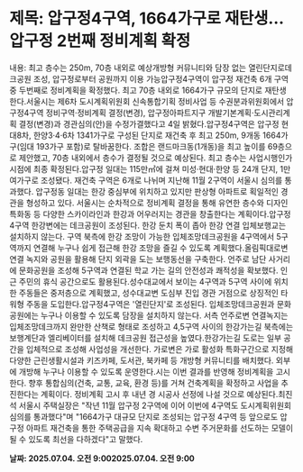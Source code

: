 # **제목: 압구정4구역, 1664가구로 재탄생…압구정 2번째 정비계획 확정**

  내용: 최고 층수는 250m, 70층 내외로 예상개방형 커뮤니티와 담장 없는 열린단지로데크공원 조성, 압구정로부터 공원까지 이용 가능압구정4구역이 압구정 재건축 6개 구역 중 두번째로 정비계획을 확정했다. 최고 70층 내외로 1664가구 규모의 단지로 재탄생한다.서울시는 제6차 도시계획위원회 신속통합기획 정비사업 등 수권분과위원회에서 압구정4구역 정비구역·정비계획 결정(변경), 압구정아파트지구 개발기본계획·도시관리계획 결정(변경)과 경관심의(안)을 수정가결했다고 4일 밝혔다.압구정4구역은 압구정 현대8차, 한양3·4·6차 1341가구로 구성된 단지로 재건축 후 최고 250m, 9개동 1664가구(임대 193가구 포함)로 탈바꿈한다. 조합은 랜드마크동(1개동)을 최고 높이를 69층으로 제안했고, 70층 내외에서 층수가 결정될 것으로 예상된다. 최고 층수는 사업시행인가 시점에 최종 확정된다.압구정 일대는 115만㎡에 걸쳐 미성·현대·한양 등 24개 단지, 1만여가구로 조성됐다. 재건축 구역은 6개로 나뉘며 지난해 11월 2구역이 서울시 심의를 통과했다. 압구정동 일대는 한강 중심부에 위치하고 있지만 판상형 아파트로 획일적인 경관을 형성하고 있다. 서울시는 순차적으로 정비계획 결정을 통해 유연한 층수와 디자인 특화동 등 다양한 스카이라인과 한강과 어우러지는 경관을 창출한다는 계획이다.압구정4구역 한강변에는 데크공원이 조성된다. 한강 둔치 폭이 좁아 한강 연결 입체보행교는 설치하지 않는다. 구역 북측에 한강 조망이 가능한 입체조망데크공원을 4구역에서 5구역까지 연결해 누구나 쉽게 접근해 한강 조망을 즐길 수 있도록 계획했다.올림픽대로변 연결 녹지와 공원을 활용해 단지 외곽을 도는 보행동선을 구축한다. 언주로 남단 사거리에 문화공원을 조성해 5구역과 연결된 학교 가는 길의 안전성과 쾌적성을 확보했다. 인근 주민의 휴식 공간으로도 활용된다.성수대교에서 보이는 4구역과 5구역 사이에 위치한 주동들은 중저층으로 계획했고, 성수대교변 도심부 진입 경관 거점으로 상징적인 타워형 주동을 도입한다.압구정4구역은 '열린단지'로 조성된다. 입체조망데크공원과 문화공원에는 누구나 이용할 수 있도록 담장을 설치하지 않는다. 서측 언주로변 연결녹지는 입체조망데크까지 완만한 산책로 형태로 조성하고 4,5구역 사이의 한강가는길 북측에는 보행계단과 엘리베이터를 설치해 데크공원 접근성을 높였다.한강가는길 도로는 일부 공간을 입체적으로 조성해 사업성을 개선한다. 가로변은 가로 활성화 특화구간으로 지정해 다양한 근린생활시설과 키즈카페, 도서관, 북카페 등 개방형 커뮤니티를 배치했다. 외부에 개방해 누구나 이용할 수 있도록 운영한다.시는 이번 결과를 반영해 정비계획을 고시한다. 향후 통합심의(건축, 교통, 교육, 환경 등)를 거쳐 건축계획을 확정하고 사업을 추진한다는 계획이다. 정비계획 고시 후 내년 경 시공사 선정에 나설 것으로 예상된다.최진석 서울시 주택실장은 "작년 11월 압구정 2구역에 이어 이번에 4구역도 도시계획위원회 심의를 통과했다"며 "1664가구 대규모 단지로 조성되는 압구정 4구역 등 앞으로도 압구정 아파트 재건축을 통한 주택공급을 지속 확대하고 수변 주거문화를 선도하는 모델이 될 수 있도록 최선을 다하겠다"고 말했다.

  **날짜: 2025.07.04. 오전 9:002025.07.04. 오전 9:00**